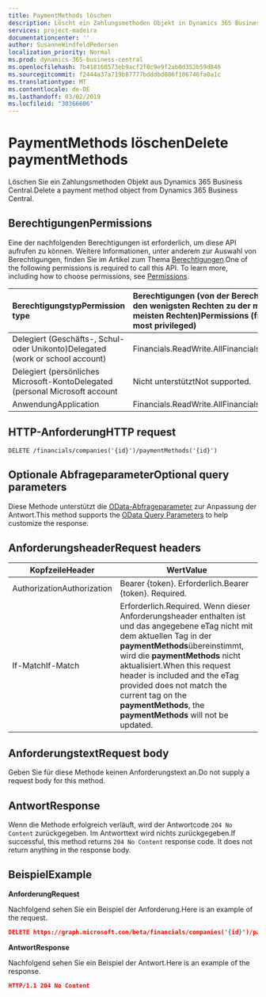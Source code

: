 ```yaml
---
title: PaymentMethods löschen
description: Löscht ein Zahlungsmethoden Objekt in Dynamics 365 Business Central.
services: project-madeira
documentationcenter: ''
author: SusanneWindfeldPedersen
localization_priority: Normal
ms.prod: dynamics-365-business-central
ms.openlocfilehash: 7b418160573eb9acf2f0c9e9f2ab0d352b59d846
ms.sourcegitcommit: f2444a37a719b87777bdddbd086f106746fa0a1c
ms.translationtype: MT
ms.contentlocale: de-DE
ms.lasthandoff: 03/02/2019
ms.locfileid: "30366606"
---
```

# <a name="delete-paymentmethods"></a><span data-ttu-id="fb4c2-103">PaymentMethods löschen</span><span class="sxs-lookup"><span data-stu-id="fb4c2-103">Delete paymentMethods</span></span>
<span data-ttu-id="fb4c2-104">Löschen Sie ein Zahlungsmethoden Objekt aus Dynamics 365 Business Central.</span><span class="sxs-lookup"><span data-stu-id="fb4c2-104">Delete a payment method object from Dynamics 365 Business Central.</span></span>

## <a name="permissions"></a><span data-ttu-id="fb4c2-105">Berechtigungen</span><span class="sxs-lookup"><span data-stu-id="fb4c2-105">Permissions</span></span>
<span data-ttu-id="fb4c2-p101">Eine der nachfolgenden Berechtigungen ist erforderlich, um diese API aufrufen zu können. Weitere Informationen, unter anderem zur Auswahl von Berechtigungen, finden Sie im Artikel zum Thema [Berechtigungen](/graph/permissions-reference).</span><span class="sxs-lookup"><span data-stu-id="fb4c2-p101">One of the following permissions is required to call this API. To learn more, including how to choose permissions, see [Permissions](/graph/permissions-reference).</span></span>

|<span data-ttu-id="fb4c2-108">Berechtigungstyp</span><span class="sxs-lookup"><span data-stu-id="fb4c2-108">Permission type</span></span> |<span data-ttu-id="fb4c2-109">Berechtigungen (von der Berechtigung mit den wenigsten Rechten zu der mit den meisten Rechten)</span><span class="sxs-lookup"><span data-stu-id="fb4c2-109">Permissions (from least to most privileged)</span></span>|
|:---------------|:------------------------------------------|
|<span data-ttu-id="fb4c2-110">Delegiert (Geschäfts-, Schul- oder Unikonto)</span><span class="sxs-lookup"><span data-stu-id="fb4c2-110">Delegated (work or school account)</span></span>|<span data-ttu-id="fb4c2-111">Financials.ReadWrite.All</span><span class="sxs-lookup"><span data-stu-id="fb4c2-111">Financials.ReadWrite.All</span></span> |
|<span data-ttu-id="fb4c2-112">Delegiert (persönliches Microsoft-Konto</span><span class="sxs-lookup"><span data-stu-id="fb4c2-112">Delegated (personal Microsoft account</span></span>|<span data-ttu-id="fb4c2-113">Nicht unterstützt</span><span class="sxs-lookup"><span data-stu-id="fb4c2-113">Not supported.</span></span>|
|<span data-ttu-id="fb4c2-114">Anwendung</span><span class="sxs-lookup"><span data-stu-id="fb4c2-114">Application</span></span>|<span data-ttu-id="fb4c2-115">Financials.ReadWrite.All</span><span class="sxs-lookup"><span data-stu-id="fb4c2-115">Financials.ReadWrite.All</span></span>|

## <a name="http-request"></a><span data-ttu-id="fb4c2-116">HTTP-Anforderung</span><span class="sxs-lookup"><span data-stu-id="fb4c2-116">HTTP request</span></span>
```
DELETE /financials/companies('{id}')/paymentMethods('{id}')
```

## <a name="optional-query-parameters"></a><span data-ttu-id="fb4c2-117">Optionale Abfrageparameter</span><span class="sxs-lookup"><span data-stu-id="fb4c2-117">Optional query parameters</span></span>
<span data-ttu-id="fb4c2-118">Diese Methode unterstützt die [OData-Abfrageparameter](/graph/query-parameters) zur Anpassung der Antwort.</span><span class="sxs-lookup"><span data-stu-id="fb4c2-118">This method supports the [OData Query Parameters](/graph/query-parameters) to help customize the response.</span></span>

## <a name="request-headers"></a><span data-ttu-id="fb4c2-119">Anforderungsheader</span><span class="sxs-lookup"><span data-stu-id="fb4c2-119">Request headers</span></span>

|<span data-ttu-id="fb4c2-120">Kopfzeile</span><span class="sxs-lookup"><span data-stu-id="fb4c2-120">Header</span></span>         |<span data-ttu-id="fb4c2-121">Wert</span><span class="sxs-lookup"><span data-stu-id="fb4c2-121">Value</span></span>                     |
|---------------|--------------------------|
|<span data-ttu-id="fb4c2-122">Authorization</span><span class="sxs-lookup"><span data-stu-id="fb4c2-122">Authorization</span></span>  |<span data-ttu-id="fb4c2-p102">Bearer {token}. Erforderlich.</span><span class="sxs-lookup"><span data-stu-id="fb4c2-p102">Bearer {token}. Required.</span></span> |
|<span data-ttu-id="fb4c2-125">If-Match</span><span class="sxs-lookup"><span data-stu-id="fb4c2-125">If-Match</span></span>       |<span data-ttu-id="fb4c2-126">Erforderlich.</span><span class="sxs-lookup"><span data-stu-id="fb4c2-126">Required.</span></span> <span data-ttu-id="fb4c2-127">Wenn dieser Anforderungsheader enthalten ist und das angegebene eTag nicht mit dem aktuellen Tag in der **paymentMethods**übereinstimmt, wird die **paymentMethods** nicht aktualisiert.</span><span class="sxs-lookup"><span data-stu-id="fb4c2-127">When this request header is included and the eTag provided does not match the current tag on the **paymentMethods**, the **paymentMethods** will not be updated.</span></span> |

## <a name="request-body"></a><span data-ttu-id="fb4c2-128">Anforderungstext</span><span class="sxs-lookup"><span data-stu-id="fb4c2-128">Request body</span></span>
<span data-ttu-id="fb4c2-129">Geben Sie für diese Methode keinen Anforderungstext an.</span><span class="sxs-lookup"><span data-stu-id="fb4c2-129">Do not supply a request body for this method.</span></span>

## <a name="response"></a><span data-ttu-id="fb4c2-130">Antwort</span><span class="sxs-lookup"><span data-stu-id="fb4c2-130">Response</span></span>
<span data-ttu-id="fb4c2-p104">Wenn die Methode erfolgreich verläuft, wird der Antwortcode ```204 No Content``` zurückgegeben. Im Antworttext wird nichts zurückgegeben.</span><span class="sxs-lookup"><span data-stu-id="fb4c2-p104">If successful, this method returns ```204 No Content``` response code. It does not return anything in the response body.</span></span>

## <a name="example"></a><span data-ttu-id="fb4c2-133">Beispiel</span><span class="sxs-lookup"><span data-stu-id="fb4c2-133">Example</span></span>

<span data-ttu-id="fb4c2-134">**Anforderung**</span><span class="sxs-lookup"><span data-stu-id="fb4c2-134">**Request**</span></span>

<span data-ttu-id="fb4c2-135">Nachfolgend sehen Sie ein Beispiel der Anforderung.</span><span class="sxs-lookup"><span data-stu-id="fb4c2-135">Here is an example of the request.</span></span>

```json
DELETE https://graph.microsoft.com/beta/financials/companies('{id}')/paymentMethods('{id}')
```

<span data-ttu-id="fb4c2-136">**Antwort**</span><span class="sxs-lookup"><span data-stu-id="fb4c2-136">**Response**</span></span> 

<span data-ttu-id="fb4c2-137">Nachfolgend sehen Sie ein Beispiel der Antwort.</span><span class="sxs-lookup"><span data-stu-id="fb4c2-137">Here is an example of the response.</span></span> 

```json
HTTP/1.1 204 No Content
```

